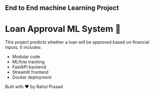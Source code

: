 ## End to End machine Learning Project
# Loan Approval ML System 🚀

This project predicts whether a loan will be approved based on financial inputs. It includes:

- Modular code
- MLflow tracking
- FastAPI backend
- Streamlit frontend
- Docker deployment

Built with ❤️ by Rahul Prasad
